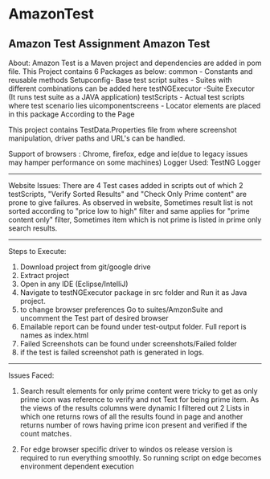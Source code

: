# AmazonTest
Amazon Test  Assignment
Amazon Test
-----------------------------------------
About:
Amazon Test is a Maven project and dependencies are added in pom file.
This Project contains 6 Packages as below: 
common - Constants and reusable methods
Setupconfig- Base test script
suites - Suites with different combinations can be added here
testNGExecutor -Suite Executor (It runs test suite as a JAVA application)
testScripts - Actual test scripts where test scenario lies
uicomponentscreens - Locator elements are placed in this package According to the Page

This project contains TestData.Properties file from where screenshot manipulation, driver paths and URL's can be handled.

Support of browsers : Chrome, firefox, edge and ie(due to legacy issues may hamper performance on some machines)
Logger Used: TestNG Logger

--------------------------------------------
Website Issues:
There are 4 Test cases added in scripts out of which 2 testScripts, "Verify Sorted Results" and "Check Only Prime content" are prone to give failures. As observed in website, Sometimes result list is not sorted according to "price low to high" filter and same applies for "prime content only" filter, Sometimes item which is not prime is listed in prime only search results.

--------------------------------------------

Steps to Execute:
1. Download project from git/google drive
2. Extract project
3. Open in any IDE (Eclipse/IntelliJ)
4. Navigate to testNGExecutor package in src folder and Run it as Java project.
5. to change browser preferences Go to suites/AmzonSuite and uncomment the Test part of desired browser
6. Emailable report can be found under test-output folder. Full report is names as index.html
7. Failed Screenshots can be found under screenshots/Failed folder
8. if the test is failed screenshot path is generated in logs.

--------------------------------------------
Issues Faced:
1. Search result elements for only prime content were tricky to get as only prime icon was reference to verify and not Text for being prime item. As the views of the results columns were dynamic I filtered out 2 Lists in which one returns rows of all the results found in page and another returns number of rows having prime icon present and verified if the count matches.

2. For edge browser specific driver to windos os release version is required to run everything smoothly. So running script on edge becomes environment dependent execution
